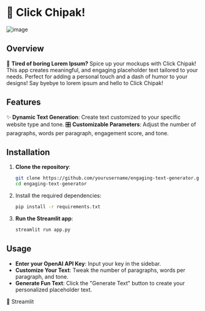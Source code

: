 # 🥳 Click Chipak! 

![image](https://github.com/user-attachments/assets/a2edee6e-ddc6-4cb0-8eac-99db78921b61)


## Overview

🎨 **Tired of boring Lorem Ipsum?** Spice up your mockups with Click Chipak! This app creates meaningful, and engaging placeholder text tailored to your needs. Perfect for adding a personal touch and a dash of humor to your designs! Say byebye to lorem ipsum and hello to Click Chipak!

## Features

✨ **Dynamic Text Generation**: Create text customized to your specific website type and tone.
🎛️ **Customizable Parameters**: Adjust the number of paragraphs, words per paragraph, engagement score, and tone.

## Installation

1. **Clone the repository**:
    ```bash
    git clone https://github.com/yourusername/engaging-text-generator.git
    cd engaging-text-generator
    ```

2. Install the required dependencies:
    ```bash
    pip install -r requirements.txt
    ```

3. **Run the Streamlit app**:
    ```bash
    streamlit run app.py
    ```

## Usage

* **Enter your OpenAI API Key**: Input your key in the sidebar.
* **Customize Your Text**: Tweak the number of paragraphs, words per paragraph, and tone.
* **Generate Fun Text**: Click the "Generate Text" button to create your personalized placeholder text.


💖 Streamlit

